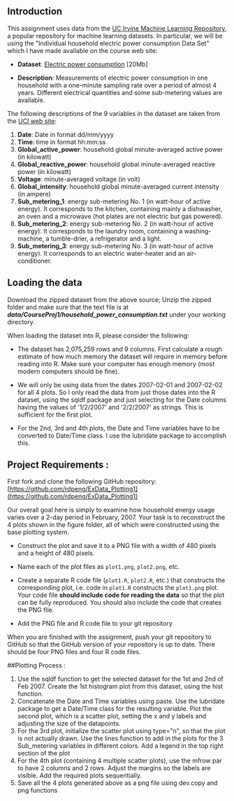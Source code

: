 ## Introduction

This assignment uses data from
the <a href="http://archive.ics.uci.edu/ml/">UC Irvine Machine
Learning Repository</a>, a popular repository for machine learning
datasets. In particular, we will be using the "Individual household
electric power consumption Data Set" which I have made available on
the course web site:


* <b>Dataset</b>: <a href="https://d396qusza40orc.cloudfront.net/exdata%2Fdata%2Fhousehold_power_consumption.zip">Electric power consumption</a> [20Mb]

* <b>Description</b>: Measurements of electric power consumption in
one household with a one-minute sampling rate over a period of almost
4 years. Different electrical quantities and some sub-metering values
are available.


The following descriptions of the 9 variables in the dataset are taken
from
the <a href="https://archive.ics.uci.edu/ml/datasets/Individual+household+electric+power+consumption">UCI
web site</a>:

<ol>
<li><b>Date</b>: Date in format dd/mm/yyyy </li>
<li><b>Time</b>: time in format hh:mm:ss </li>
<li><b>Global_active_power</b>: household global minute-averaged active power (in kilowatt) </li>
<li><b>Global_reactive_power</b>: household global minute-averaged reactive power (in kilowatt) </li>
<li><b>Voltage</b>: minute-averaged voltage (in volt) </li>
<li><b>Global_intensity</b>: household global minute-averaged current intensity (in ampere) </li>
<li><b>Sub_metering_1</b>: energy sub-metering No. 1 (in watt-hour of active energy). It corresponds to the kitchen, containing mainly a dishwasher, an oven and a microwave (hot plates are not electric but gas powered). </li>
<li><b>Sub_metering_2</b>: energy sub-metering No. 2 (in watt-hour of active energy). It corresponds to the laundry room, containing a washing-machine, a tumble-drier, a refrigerator and a light. </li>
<li><b>Sub_metering_3</b>: energy sub-metering No. 3 (in watt-hour of active energy). It corresponds to an electric water-heater and an air-conditioner.</li>
</ol>

## Loading the data
Download the zipped dataset from the above source; Unzip the zipped folder and make sure that the text file is at <b><i>data/CourseProj1/household_power_consumption.txt</i></b> under your working directory.

When loading the dataset into R, please consider the following:

* The dataset has 2,075,259 rows and 9 columns. First
calculate a rough estimate of how much memory the dataset will require
in memory before reading into R. Make sure your computer has enough
memory (most modern computers should be fine).

* We will only be using data from the dates 2007-02-01 and 2007-02-02 for all 4 plots. 
So I only read the data from just those dates into the R dataset, using the sqldf package and
just selecting for the Date columns having the values of '1/2/2007' and '2/2/2007' as strings.
This is sufficient for the first plot.

* For the 2nd, 3rd and 4th plots, the Date and Time variables have to be converted to Date/Time class.
I use the lubridate package to accomplish this.

## Project Requirements :
First fork and clone the following GitHub repository:
[https://github.com/rdpeng/ExData_Plotting1](https://github.com/rdpeng/ExData_Plotting1)

Our overall goal here is simply to examine how household energy usage
varies over a 2-day period in February, 2007. Your task is to
reconstruct the 4 plots shown in the figure folder, all of which were constructed
using the base plotting system.

* Construct the plot and save it to a PNG file with a width of 480
pixels and a height of 480 pixels.

* Name each of the plot files as `plot1.png`, `plot2.png`, etc.

* Create a separate R code file (`plot1.R`, `plot2.R`, etc.) that
constructs the corresponding plot, i.e. code in `plot1.R` constructs
the `plot1.png` plot. Your code file **should include code for reading
the data** so that the plot can be fully reproduced. You should also
include the code that creates the PNG file.

* Add the PNG file and R code file to your git repository

When you are finished with the assignment, push your git repository to
GitHub so that the GitHub version of your repository is up to
date. There should be four PNG files and four R code files.

##Plotting Process :
<ol>
<li>Use the sqldf function to get the selected dataset for the 1st and 2nd of Feb 2007. Create the 1st histogram plot from this dataset, using the hist function. </li>
<li>Concatenate the Date and Time variables using paste. Use the lubridate package to get a Date/Time class for the resulting variable. Plot the second plot, which is a scatter plot, setting the x and y labels and adjusting the size of the datapoints.</li>
<li>For the 3rd plot, initialize the scatter plot using type="n", so that the plot is not actually drawn. Use the lines function to add in the plots for the 3 Sub_metering variables in different colors. Add a legend in the top right section of the plot</li>
<li>For the 4th plot (containing 4 multiple scatter plots), use the mfrow par to have 2 columns and 2 rows. Adjust the margins so the labels are visible. Add the required plots sequentially.</li>
<li>Save all the 4 plots generated above as a png file using dev.copy and png functions</li>
</ol>

